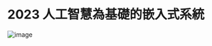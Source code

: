 # 2023 人工智慧為基礎的嵌入式系統

![image](https://github.com/Lin-Chen-Yeh/es2023/assets/145889686/7f5a9378-d616-44f1-80e6-550eb0aa9662)

